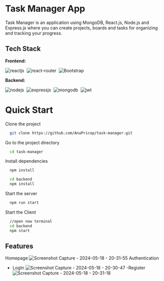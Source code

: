 
# Task Manager App
Task Manager is an application using MongoDB, React.js, Node.js and Express.js where you can create projects, boards and tasks for organizing and tracking your progress. 

## Tech Stack
**Frontend:**

![reactjs](https://img.shields.io/badge/React-20232A?style=for-the-badge&logo=react&logoColor=61DAFB)&nbsp;
![react-router](https://img.shields.io/badge/React_Router-CA4245?style=for-the-badge&logo=react-router&logoColor=white)&nbsp;
![Bootstrap](https://img.shields.io/badge/bootstrap-%238511FA.svg?style=for-the-badge&logo=bootstrap&logoColor=white)

**Backend:**

![nodejs](https://img.shields.io/badge/Node.js-43853D?style=for-the-badge&logo=node.js&logoColor=white)&nbsp;
![expressjs](https://img.shields.io/badge/Express.js-000000?style=for-the-badge&logo=express&logoColor=white)&nbsp;
![mongodb](https://img.shields.io/badge/MongoDB-4EA94B?style=for-the-badge&logo=mongodb&logoColor=white)&nbsp;
![jwt](	https://img.shields.io/badge/JWT-000000?style=for-the-badge&logo=JSON%20web%20tokens&logoColor=white)&nbsp;

# Quick Start

Clone the project

```bash
  git clone https://github.com/AnaPricop/task-manager.git
```

Go to the project directory

```bash
  cd task-manager
```

Install dependencies

```bash
  npm install
```

```bash
  cd backend
  npm install
```

Start the server


```bash
  npm run start
```
Start the Client

```bash
  //open now terminal
  cd backend
  npm start
```

## Features
Homepage
![Screenshot Capture - 2024-05-18 - 20-31-55](https://github.com/AnaPricop/task-manager/assets/60388013/721990b8-00eb-4239-a5a8-6ef0fd9a2e4f)
Authentication
- LogIn
![Screenshot Capture - 2024-05-18 - 20-30-47](https://github.com/AnaPricop/task-manager/assets/60388013/fa9cfbe6-3b6b-4b90-b611-823b3b36e03a)
-Register
![Screenshot Capture - 2024-05-18 - 20-31-18](https://github.com/AnaPricop/task-manager/assets/60388013/89f419c2-f6c6-4c8f-b8e0-4d46e2eeba9f)



